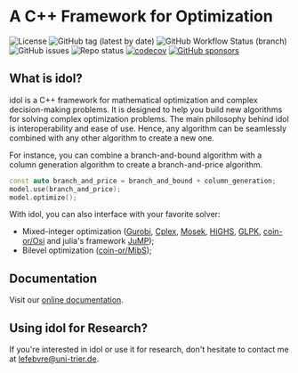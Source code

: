 # A C++ Framework for Optimization 

![License](https://img.shields.io/github/license/hlefebvr/idol?color=blue)
![GitHub tag (latest by date)](https://img.shields.io/github/v/release/hlefebvr/idol?color=blue)
![GitHub Workflow Status (branch)](https://github.com/hlefebvr/idol/actions/workflows/tests.yml/badge.svg)
![GitHub issues](https://img.shields.io/github/issues-raw/hlefebvr/idol)
![Repo status](https://www.repostatus.org/badges/latest/wip.svg)
[![codecov](https://codecov.io/github/hlefebvr/idol/branch/main/graph/badge.svg?token=BWMH5522QP)](https://app.codecov.io/gh/hlefebvr/idol)
[![GitHub sponsors](https://img.shields.io/github/sponsors/hlefebvr)](https://github.com/sponsors/hlefebvr)

## What is idol?
idol is a C++ framework for mathematical optimization and complex decision-making problems. It is designed to help you build new algorithms for solving complex optimization problems. The main philosophy behind idol is interoperability and ease of use. Hence, any algorithm can be seamlessly combined with any other algorithm to create a new one. 

For instance, you can combine a branch-and-bound algorithm with a column generation algorithm to create a branch-and-price algorithm.

```cpp
const auto branch_and_price = branch_and_bound + column_generation;
model.use(branch_and_price);
model.optimize();
```

With idol, you can also interface with your favorite solver:

- Mixed-integer optimization ([Gurobi](https://www.gurobi.com/), [Cplex](https://www.ibm.com/products/ilog-cplex-optimization-studio), [Mosek](https://www.mosek.com/), [HiGHS](https://github.com/ERGO-Code/HiGHS), [GLPK](https://www.gnu.org/software/glpk/), [coin-or/Osi](https://github.com/coin-or/Osi/) and julia's framework [JuMP](https://github.com/jump-dev/JuMP.jl));
- Bilevel optimization ([coin-or/MibS](https://github.com/coin-or/MibS));

## Documentation

Visit our [online documentation](https://hlefebvr.github.io/idol/).

## Using idol for Research?

If you're interested in idol or use it for research, don't hesitate to contact me at lefebvre@uni-trier.de.
